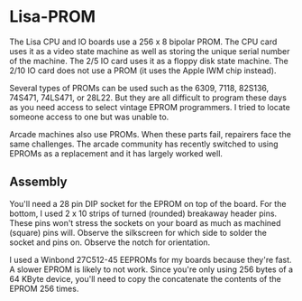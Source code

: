 # Lisa-PROM

The Lisa CPU and IO boards use a 256 x 8 bipolar PROM. The CPU card uses it as a video state machine as well as storing the unique serial number of the machine. The 2/5 IO card uses it as a floppy disk state machine. The 2/10 IO card does not use a PROM (it uses the Apple IWM chip instead).

Several types of PROMs can be used such as the 6309, 7118, 82S136, 74S471, 74LS471, or 28L22. But they are all difficult to program these days as you need access to select vintage EPROM programmers. I tried to locate someone access to one but was unable to.

Arcade machines also use PROMs. When these parts fail, repairers face the same challenges. The arcade community has recently switched to using EPROMs as a replacement and it has largely worked well.

## Assembly

You'll need a 28 pin DIP socket for the EPROM on top of the board. For the bottom, I used 2 x 10 strips of turned (rounded) breakaway header pins. These pins won't stress the sockets on your board as much as machined (square) pins will. Observe the silkscreen for which side to solder the socket and pins on. Observe the notch for orientation.

I used a Winbond 27C512-45 EEPROMs for my boards because they're fast. A slower EPROM is likely to not work. Since you're only using 256 bytes of a 64 KByte device, you'll need to copy the concatenate the contents of the EPROM 256 times.
